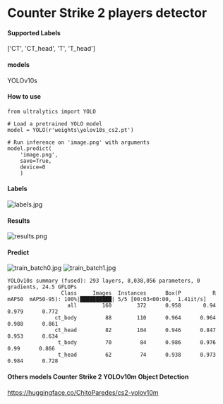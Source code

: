 # Counter Strike 2 players detector

#### Supported Labels
['CT', 'CT_head', 'T', 'T_head']

#### models
YOLOv10s

#### How to use
```
from ultralytics import YOLO

# Load a pretrained YOLO model
model = YOLO(r'weights\yolov10s_cs2.pt')

# Run inference on 'image.png' with arguments
model.predict(
    'image.png',
    save=True,
    device=0
    )
```

#### Labels
![labels.jpg](https://cdn-uploads.huggingface.co/production/uploads/62e1c9b42e4cab6e39dafc97/KRuK-Y9uEP2Hwat5ojD1E.jpeg)
#### Results
![results.png](https://cdn-uploads.huggingface.co/production/uploads/62e1c9b42e4cab6e39dafc97/-DOb5ZmGoI_vXs7zgtFMP.png)
#### Predict
![train_batch0.jpg](https://cdn-uploads.huggingface.co/production/uploads/62e1c9b42e4cab6e39dafc97/Ie7m1EQosL87TbN_UoS-0.jpeg)
![train_batch1.jpg](https://cdn-uploads.huggingface.co/production/uploads/62e1c9b42e4cab6e39dafc97/Lr3solcPWqHrdMvQ0hBX9.jpeg)
```
YOLOv10s summary (fused): 293 layers, 8,038,056 parameters, 0 gradients, 24.5 GFLOPs
                 Class     Images  Instances      Box(P          R      mAP50  mAP50-95): 100%|██████████| 5/5 [00:03<00:00,  1.41it/s]
                   all        160        372      0.958       0.94      0.979      0.772
               ct_body         88        110      0.964      0.964      0.988      0.861
               ct_head         82        104      0.946      0.847      0.953      0.634
                t_body         70         84      0.986      0.976       0.99      0.866
                t_head         62         74      0.938      0.973      0.984      0.728
```

#### Others models Counter Strike 2 YOLOv10m Object Detection
https://huggingface.co/ChitoParedes/cs2-yolov10m
